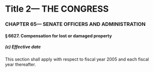 
# Title 2— THE CONGRESS
### CHAPTER 65— SENATE OFFICERS AND ADMINISTRATION
#### § 6627. Compensation for lost or damaged property
##### (c) Effective date

This section shall apply with respect to fiscal year 2005 and each fiscal year thereafter.
